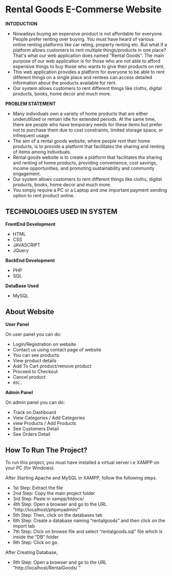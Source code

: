 
# Rental Goods E-Commerse Website

**INTODUCTION**

- Nowadays buying an expensive product is not affordable for everyone. People prefer renting over buying. You must have heard of various online renting platforms like car reting, property renting etc. But what if a platform allows customers to rent multiple things/products in one place? That's what our web application does named "Rental Goods". The main purpose of our web application is for those who are not able to afford expensive things to buy those who wants to give their products on rent. 
- This web application provides a platform for everyone to be able to rent different things on a single place and rentees can access detailed information about the products available for rent.
- Our system allows customers to rent different things like cloths, digital products, books, home decor and much more.

**PROBLEM STATEMENT**

- Many individuals own a variety of home products that are either underutilized or remain idle for extended periods. At the same time, there are people who have temporary needs for these items but prefer not to purchase them due to cost constraints, limited storage space, or infrequent usage.
- The aim of a rental goods website, where people rent their home products, is to provide a platform that facilitates the sharing and renting of items among individuals.
- Rental goods website is to create a platform that facilitates the sharing and renting of home products, providing convenience, cost savings, income opportunities, and promoting sustainability and community engagement.
- Our system allows customers to rent different things like cloths, digital products, books, home decor and much more.
- You simply require a PC or a Laptop and one important payment sending option to rent product online. 


TECHNOLOGIES USED IN SYSTEM
-
**FrontEnd Development**
- HTML
- CSS
- JAVASCRIPT
- JQuery

**BackEnd Development**
- PHP
- SQL

**DataBase Used**
- MySQL


About Website
-
**User Panel**

On user panel you can do:
- Login/Registration on website
- Contact us using contact page of website
- You can see products 
- View product details
- Add To Cart product/remove product
- Proceed to Checkout
- Cancel product 
- etc..

**Admin Panel**

On admin panel you can do:
- Track on Dashboard
- View Categories / Add Categories
- view Products / Add Products
- See Customers Detail
- See Orders Detail


How To Run The Project?
-
To run this project, you must have installed a virtual server i.e XAMPP on your PC (for Windows).

After Starting Apache and MySQL in XAMPP, follow the following steps.

- 1st Step: Extract the file
- 2nd Step: Copy the main project folder
- 3rd Step: Paste in xampp/htdocs/
- 4th Step: Open a browser and go to the URL “http://localhost/phpmyadmin/”
- 5th Step: Then, click on the databases tab
- 6th Step: Create a database naming “rentalgoods” and then click on the import tab
- 7th Step: Click on browse file and select “rentalgoods.sql” file which is inside the “DB” folder
- 8th Step: Click on go.

After Creating Database,

- 9th Step: Open a browser and go to the URL “http://localhost/RentalGoods/ ”
